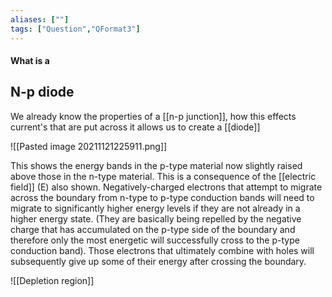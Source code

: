 ```yaml
---
aliases: [""]
tags: ["Question","QFormat3"]
---
```


#### What is a
## N-p diode
We already know the properties of a [[n-p junction]], how this effects current's that are put across it allows us to create a [[diode]]

![[Pasted image 20211121225911.png]]

This shows the energy bands in the p-type material now slightly raised above those in the n-type material. This is a consequence of the [[electric field]] (E) also shown. 
Negatively-charged electrons that attempt to migrate across the boundary from n-type to p-type conduction bands will need to migrate to significantly higher energy levels if they are not already in a higher energy state. (They are basically being repelled by the negative charge that has accumulated on the p-type side of the boundary and therefore only the most energetic will successfully cross to the p-type conduction band). 
Those electrons that ultimately combine with holes will subsequently give up some of their energy after crossing the boundary.

![[Depletion region]]
